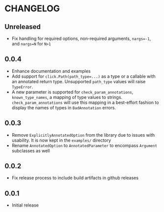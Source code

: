 # CHANGELOG

## Unreleased

- Fix handling for required options, non-required arguments, `nargs=-1`, and
  `nargs=N` for `N>1`

## 0.0.4

- Enhance documentation and examples
- Add support for `click.Path(path_type=...)` as a type or a callable with an
  annotated return type. Unsupported `path_type` values will raise `TypeError`.
- A new parameter is supported for `check_param_annotations`,
  `known_type_names`, a mapping of type values to strings.
  `check_param_annotations` will use this mapping in a best-effort fashion to
  display the names of types in `BadAnnotation` errors.

## 0.0.3

- Remove `ExplicitlyAnnotatedOption` from the library due to issues with
  usability. It is now kept in the `examples/` directory
- Rename `AnnotatedOption` to `AnnotatedParameter` to encompass `Argument`
  subclasses as well

## 0.0.2

- Fix release process to include build artifacts in github releases

## 0.0.1

- Initial release
